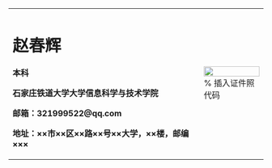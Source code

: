 <table border="0">
  <tr>
    <td width="75%">
      <h1>赵春辉</h1>
      <p><b>本科</b></p>
      <p><b>石家庄铁道大学大学信息科学与技术学院</b></p>
      <p><b>邮箱：321999522@qq.com</b></p>
      <p><b>地址：××市××区××路××号××大学，××楼，邮编×××</b></p>
    </td>
    <td width="25%">
      <img src="/zhengjianzhao.jpg" width="100%">      % 插入证件照代码
    </td>
  </tr>
</table>

